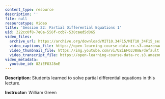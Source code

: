 ```yaml
---
content_type: resource
description: ''
file: null
resourcetype: Video
title: 'Session 22: Partial Differential Equations 1'
uid: 322cc0f8-7e0a-556f-ccb7-530caed5d065
video_files:
  archive_url: https://archive.org/download/MIT10.34F15/MIT10_34F15_ses22_300k.mp4
  video_captions_file: https://open-learning-course-data-rc.s3.amazonaws.com/10-34-numerical-methods-applied-to-chemical-engineering-fall-2015/e7c63e2d2eb65e2ebc2acd320ef796c2_UZiEFO3J8mE.vtt
  video_thumbnail_file: https://img.youtube.com/vi/UZiEFO3J8mE/default.jpg
  video_transcript_file: https://open-learning-course-data-rc.s3.amazonaws.com/10-34-numerical-methods-applied-to-chemical-engineering-fall-2015/606d2ce806238e7109cfbabdfd1f721d_UZiEFO3J8mE.pdf
video_metadata:
  youtube_id: UZiEFO3J8mE
---
```


**Description:** Students learned to solve partial differential equations in this lecture.

**Instructor:** William Green